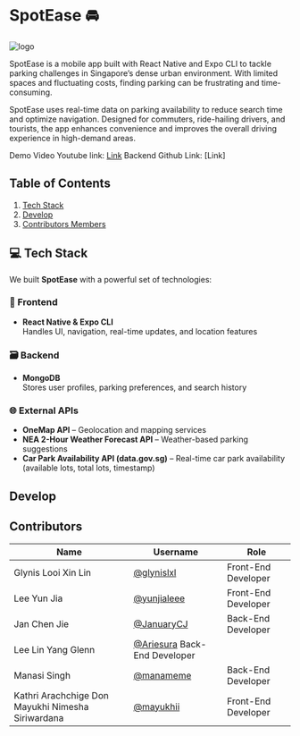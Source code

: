 # SpotEase 🚘

![logo](assets/images/SpotEaseLogo.png)

SpotEase is a mobile app built with React Native and Expo CLI to tackle parking challenges in Singapore’s dense urban environment. With limited spaces and fluctuating costs, finding parking can be frustrating and time-consuming.

SpotEase uses real-time data on parking availability to reduce search time and optimize navigation. Designed for commuters, ride-hailing drivers, and tourists, the app enhances convenience and improves the overall driving experience in high-demand areas.

Demo Video Youtube link: [Link](https://youtu.be/7G7RURh6BTI)
Backend Github Link: [Link]

## Table of Contents

1. [Tech Stack](#tech-stack)
2. [Develop](#develop)
3. [Contributors Members](#contributors)

<a id='tech-stack'></a>

## 💻 Tech Stack

We built **SpotEase** with a powerful set of technologies:

### 🧱 Frontend
- **React Native & Expo CLI**  
  Handles UI, navigation, real-time updates, and location features

### 🗃️ Backend
- **MongoDB**  
  Stores user profiles, parking preferences, and search history

### 🌐 External APIs
- **OneMap API** – Geolocation and mapping services  
- **NEA 2-Hour Weather Forecast API** – Weather-based parking suggestions  
- **Car Park Availability API (data.gov.sg)** – Real-time car park availability (available lots, total lots, timestamp)

<a id='develop'></a>

## Develop

<a id='contributors'></a>

## Contributors

| Name           | Username       | Role           |
|----------------|----------------|----------------|
| Glynis Looi Xin Lin | [@glynislxl](https://github.com/glynislxl) | Front-End Developer |
| Lee Yun Jia | [@yunjialeee](https://github.com/yunjialeee) | Front-End Developer |
| Jan Chen Jie | [@JanuaryCJ](https://github.com/JanuaryCJ) | Back-End Developer |
| Lee Lin Yang Glenn | [@Ariesura](https://github.com/Ariesura) Back-End Developer |
| Manasi Singh | [@manameme](https://github.com/manameme) | Back-End Developer |
| Kathri Arachchige Don Mayukhi Nimesha Siriwardana | [@mayukhii](https://github.com/mayukhii) | Front-End Developer |

